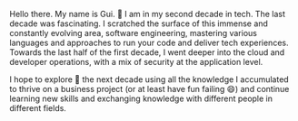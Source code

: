 Hello there. My name is Gui. 💬 I am in my second decade in tech. The last decade was fascinating. I scratched the surface of this immense and constantly evolving area, software engineering, mastering various languages and approaches to run your code and deliver tech experiences. Towards the last half of the first decade, I went deeper into the cloud and developer operations, with a mix of security at the application level.

I hope to explore 🔭 the next decade using all the knowledge I accumulated to thrive on a business project (or at least have fun failing 😄) and continue learning new skills and exchanging knowledge with different people in different fields.
